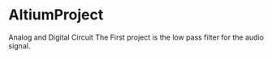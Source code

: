 # AltiumProject
Analog and Digital Circuit
The First project is the low pass filter for the audio signal.
